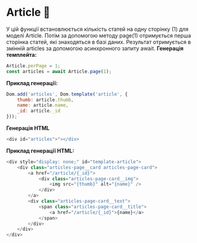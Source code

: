 # Article 📃
У цій функції встановлюється кількість статей на одну сторінку (1) для моделі Article. Потім за допомогою методу page(1) отримується перша сторінка статей, які знаходяться в базі даних. Результат отримується в змінній articles за допомогою асинхронного запиту await.
**Генерація темплейта:**
```javascript
Article.perPage = 1;
const articles = await Article.page(1);
```
**Приклад генерації:**
```javascript
Dom.add('articles', Dom.template('article', {
	thumb: article.thumb,
	name: article.name,
	_id: article._id
}));
```
**Генерація HTML**
```javascript
<div id="articles">"></div>
```
**Приклад генерації HTML:**
```javascript
<div style="display: none;" id="template-article">
	<div class="articles-page__card articles-page-card">
		<a href="/article/{_id}">
			<div class="articles-page-card__img">
				<img src="{thumb}" alt="{name}" />
			</div>
		</a>
		<div class="articles-page-card__text">
			<span class="articles-page-card__title">
				<a href="/article/{_id}">{name}</a>
			</span>
		</div>
	</div>
</div>
```
